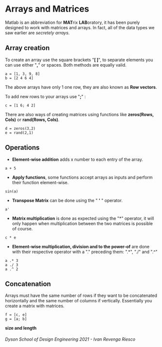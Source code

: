 # Arrays and Matrices
Matlab is an abbreviation for **MAT**rix **LAB**oratory, it has been purely designed to work with matrices and arrays. In fact, all of the data types we saw  earlier are *secretely arrays*.

## Array creation
To create an array use the square brackets "**[ ]**", to separate elements you can use either "**,**" or spaces. Both methods are equally valid.
```matlab:Code
a = [1, 3, 9, 8]
b = [2 4 6 4]
```
The above arrays have only 1 one row, they are also known as **Row vectors**.

To add new rows to your arrays use "**;**" :
```matlab:Code
c = [1 6; 4 2]
```

There are also ways of creating matrices using functions like **zeros(Rows, Cols)** or **rand(Rows, Cols)**.
```matlab:Code
d = zeros(3,2)
e = rand(2,1)
```

## Operations

- **Element-wise addition** adds x number to each entry of the array.
```matlab:Code
a + 5
```
 - **Apply functions**, some functions accept arrays as inputs and perform their function element-wise.
```matlab:Code
sin(a)
```
- **Transpose Matrix** can be done using the " **'** " operator.
```matlab:Code
a'
```
- **Matrix multiplication** is done as expected using the "*" operator, it will only happen when multiplication between the two matrices is possible of course.
```matlab:Code
c * e
```
- **Element-wise multiplication, division and to the power-of** are done with their respective operator with a "." preceding them: ".*", "./" and ".^"
```matlab:Code
a .* 3
a ./ 3
a .^ 2
```
## Concatenation
Arrays must have the same number of rows if they want to be concatenated horizontally and the same number of columns if vertically. Essentially you create a matrix with matrices.
```matlab:Code
f = [c, e]
g = [a; b]
```

**size and length**

###### Dyson School of Design Engineering 2021 - Ivan Revenga Riesco